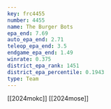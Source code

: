 ```yaml
---
key: frc4455
number: 4455
name: The Burger Bots
epa_end: 7.69
auto_epa_end: 2.71
teleop_epa_end: 3.5
endgame_epa_end: 1.49
winrate: 0.375
district_epa_rank: 1451
district_epa_percentile: 0.1943
type: Team
---
```

[[2024mokc]]
[[2024mose]]
